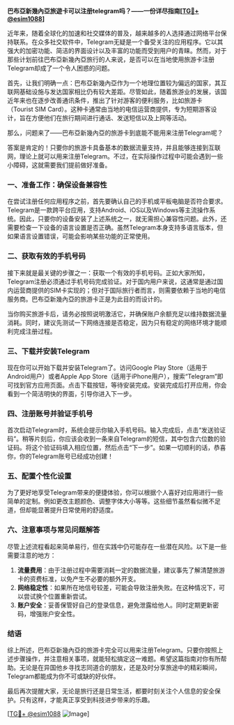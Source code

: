 **巴布亞新幾內亞旅遊卡可以注册telegram吗？——一份详尽指南[[TG💪+ @esim1088](https://t.me/s/esim1088)]**

近年来，随着全球化的加速和社交媒体的普及，越来越多的人选择通过网络平台保持联系。在众多社交软件中，Telegram无疑是一个备受关注的应用程序。它以其强大的加密功能、简洁的界面设计以及丰富的功能而受到用户的青睐。然而，对于那些计划前往巴布亞新幾內亞旅行的人来说，是否可以在当地使用旅游卡注册Telegram却成了一个令人困惑的问题。

首先，让我们明确一点：巴布亞新幾內亞作为一个地理位置较为偏远的国家，其互联网基础设施与发达国家相比仍有较大差距。尽管如此，随着旅游业的发展，该国近年来也在逐步改善通讯条件，推出了针对游客的便利服务，比如旅游卡（Tourist SIM Card）。这种卡通常由当地的电信运营商提供，专为短期游客设计，旨在方便他们在旅行期间进行通话、发送短信以及上网等活动。

那么，问题来了——巴布亞新幾內亞的旅游卡到底能不能用来注册Telegram呢？

答案是肯定的！只要你的旅游卡具备基本的数据流量支持，并且能够连接到互联网，理论上就可以用来注册Telegram。不过，在实际操作过程中可能会遇到一些小障碍，这就需要我们提前做好准备。

### 一、准备工作：确保设备兼容性

在尝试注册任何应用程序之前，首先要确认自己的手机或平板电脑是否符合要求。Telegram是一款跨平台应用，支持Android、iOS以及Windows等主流操作系统。因此，只要你的设备安装了上述系统之一，就无需担心兼容性问题。此外，还需要检查一下设备的语言设置是否正确。虽然Telegram本身支持多语言版本，但如果语言设置错误，可能会影响某些功能的正常使用。

### 二、获取有效的手机号码

接下来就是最关键的步骤之一：获取一个有效的手机号码。正如大家所知，Telegram注册必须通过手机号码完成验证。对于国内用户来说，这通常是通过国内运营商提供的SIM卡实现的；但对于国际旅行者而言，则需要依赖于当地的电信服务商。巴布亞新幾內亞的旅游卡正是为此目的而设计的。

当你购买旅游卡后，请务必按照说明激活它，并确保账户余额充足以维持数据流量消耗。同时，建议先测试一下网络连接是否稳定，因为只有稳定的网络环境才能顺利完成注册过程。

### 三、下载并安装Telegram

现在你可以开始下载并安装Telegram了。访问Google Play Store（适用于Android用户）或者Apple App Store（适用于iPhone用户），搜索“Telegram”即可找到官方应用页面。点击下载按钮，等待安装完成。安装完成后打开应用，你会看到一个简洁明快的界面，引导你进入下一步。

### 四、注册账号并验证手机号

首次启动Telegram时，系统会提示你输入手机号码。输入完成后，点击“发送验证码”。稍等片刻后，你应该会收到一条来自Telegram的短信，其中包含六位数的验证码。将这个验证码填入相应位置，然后点击“下一步”。如果一切顺利的话，恭喜你，你的Telegram账号已经成功创建！

### 五、配置个性化设置

为了更好地享受Telegram带来的便捷体验，你可以根据个人喜好对应用进行一些简单的定制。例如更改主题颜色、调整字体大小等等。这些细节虽然看似微不足道，但却能显著提升日常使用的舒适度。

### 六、注意事项与常见问题解答

尽管上述流程看起来简单易行，但在实践中仍可能存在一些潜在风险。以下是一些需要注意的地方：

1. **流量费用**：由于注册过程中需要消耗一定的数据流量，建议事先了解清楚旅游卡的资费标准，以免产生不必要的额外开支。
2. **网络稳定性**：如果所在地信号较差，可能会导致注册失败。在这种情况下，可以尝试换个位置重新尝试。
3. **账户安全**：妥善保管好自己的登录信息，避免泄露给他人。同时定期更新密码，增强账户安全性。

### 结语

综上所述，巴布亞新幾內亞的旅游卡完全可以用来注册Telegram。只要你按照上述步骤操作，并注意相关事项，就能轻松搞定这一难题。希望这篇指南对你有所帮助。无论是在异国他乡寻找志同道合的朋友，还是及时分享旅途中的精彩瞬间，Telegram都能成为你不可或缺的好伙伴。

最后再次提醒大家，无论是旅行还是日常生活，都要时刻关注个人信息的安全保护。只有这样，才能真正享受到科技进步带来的乐趣。

[[TG💪+ @esim1088](https://t.me/s/esim1088) ![Image](https://i.postimg.cc/4NQfJmqS/Snipaste-2025-05-13-00-14-12.png)]